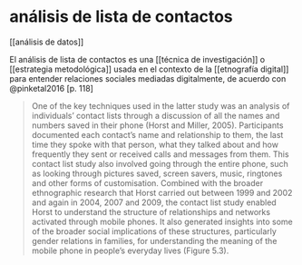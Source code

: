 # análisis de lista de contactos
[[análisis de datos]]

El análisis de lista de contactos es una [[técnica de investigación]] o [[estrategia metodológica]] usada en el contexto de la [[etnografía digital]] para entender relaciones sociales mediadas digitalmente, de acuerdo con @pinketal2016 [p. 118]

>One of the key techniques used in the latter study was an analysis of individuals’ contact lists through a discussion of all the names and numbers saved in their phone (Horst and Miller, 2005). Participants documented each contact’s name and relationship to them, the last time they spoke with that person, what they talked about and how frequently they sent or received calls and messages from them. This contact list study also involved going through the entire phone, such as looking through pictures saved, screen savers, music, ringtones and other forms of customisation. Combined with the broader ethnographic research that Horst carried out between 1999 and 2002 and again in 2004, 2007 and 2009, the contact list study enabled Horst to understand the structure of relationships and networks activated through mobile phones. It also generated insights into some of the broader social implications of these structures, particularly gender relations in families, for understanding the meaning of the mobile phone in people’s everyday lives (Figure 5.3).
